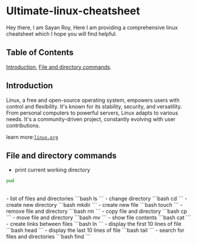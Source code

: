 # Ultimate-linux-cheatsheet
Hey there, I am Sayan Roy, Here I am providing a comprehensive linux cheatsheet which I hope you will find helpful.
## Table of Contents
[Introduction](#introduction), [File and directory commands](#file-and-directory-commands).
## Introduction
Linux, a free and open-source operating system, empowers users with control and flexibility. It's known for its stability, security, and versatility. From personal computers to powerful servers, Linux adapts to various needs. It's a community-driven project, constantly evolving with user contributions.

learn more:[`linux.org`](https://www.linux.org/)
## File and directory commands
- print current working directory
```bash
pwd
```
<br />
- list of files and directories
```bash
ls
```
- change directory
```bash
cd
```
- create new directory
```bash
mkdir
```
- create new file
```bash
touch
```
- remove file and directory
```bash
rm
```
- copy file and directory
```bash
cp
```
- move file and directory
```bash
mv
```
- show file contents
```bash
cat
```
- create links between files
```bash
ln
```
- display the first 10 lines of file
```bash
head
```
- display the last 10 lines of file
```bash
tail
```
- search for files and directories
```bash
find
```
